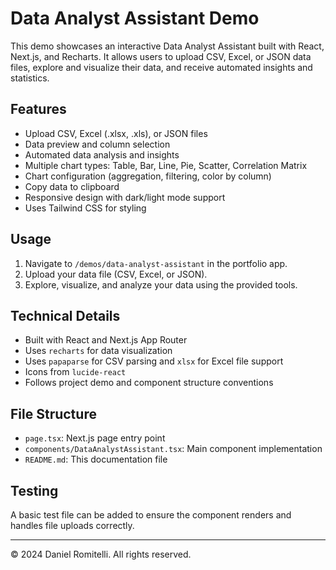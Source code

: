 # Data Analyst Assistant Demo

This demo showcases an interactive Data Analyst Assistant built with React, Next.js, and Recharts. It allows users to upload CSV, Excel, or JSON data files, explore and visualize their data, and receive automated insights and statistics.

## Features
- Upload CSV, Excel (.xlsx, .xls), or JSON files
- Data preview and column selection
- Automated data analysis and insights
- Multiple chart types: Table, Bar, Line, Pie, Scatter, Correlation Matrix
- Chart configuration (aggregation, filtering, color by column)
- Copy data to clipboard
- Responsive design with dark/light mode support
- Uses Tailwind CSS for styling

## Usage
1. Navigate to `/demos/data-analyst-assistant` in the portfolio app.
2. Upload your data file (CSV, Excel, or JSON).
3. Explore, visualize, and analyze your data using the provided tools.

## Technical Details
- Built with React and Next.js App Router
- Uses `recharts` for data visualization
- Uses `papaparse` for CSV parsing and `xlsx` for Excel file support
- Icons from `lucide-react`
- Follows project demo and component structure conventions

## File Structure
- `page.tsx`: Next.js page entry point
- `components/DataAnalystAssistant.tsx`: Main component implementation
- `README.md`: This documentation file

## Testing
A basic test file can be added to ensure the component renders and handles file uploads correctly.

---

© 2024 Daniel Romitelli. All rights reserved.
